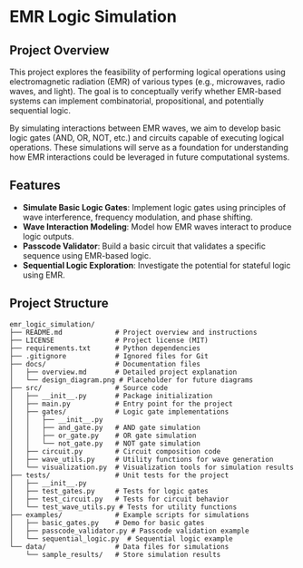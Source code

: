 # EMR Logic Simulation

## Project Overview
This project explores the feasibility of performing logical operations using electromagnetic radiation (EMR) of various types (e.g., microwaves, radio waves, and light). The goal is to conceptually verify whether EMR-based systems can implement combinatorial, propositional, and potentially sequential logic.

By simulating interactions between EMR waves, we aim to develop basic logic gates (AND, OR, NOT, etc.) and circuits capable of executing logical operations. These simulations will serve as a foundation for understanding how EMR interactions could be leveraged in future computational systems.

## Features
- **Simulate Basic Logic Gates**: Implement logic gates using principles of wave interference, frequency modulation, and phase shifting.
- **Wave Interaction Modeling**: Model how EMR waves interact to produce logic outputs.
- **Passcode Validator**: Build a basic circuit that validates a specific sequence using EMR-based logic.
- **Sequential Logic Exploration**: Investigate the potential for stateful logic using EMR.

## Project Structure
```plaintext
emr_logic_simulation/
├── README.md             # Project overview and instructions
├── LICENSE               # Project license (MIT)
├── requirements.txt      # Python dependencies
├── .gitignore            # Ignored files for Git
├── docs/                 # Documentation files
│   ├── overview.md       # Detailed project explanation
│   └── design_diagram.png # Placeholder for future diagrams
├── src/                  # Source code
│   ├── __init__.py       # Package initialization
│   ├── main.py           # Entry point for the project
│   ├── gates/            # Logic gate implementations
│   │   ├── __init__.py
│   │   ├── and_gate.py   # AND gate simulation
│   │   ├── or_gate.py    # OR gate simulation
│   │   └── not_gate.py   # NOT gate simulation
│   ├── circuit.py        # Circuit composition code
│   ├── wave_utils.py     # Utility functions for wave generation
│   └── visualization.py  # Visualization tools for simulation results
├── tests/                # Unit tests for the project
│   ├── __init__.py
│   ├── test_gates.py     # Tests for logic gates
│   ├── test_circuit.py   # Tests for circuit behavior
│   └── test_wave_utils.py # Tests for utility functions
├── examples/             # Example scripts for simulations
│   ├── basic_gates.py    # Demo for basic gates
│   ├── passcode_validator.py # Passcode validation example
│   └── sequential_logic.py  # Sequential logic example
└── data/                 # Data files for simulations
    └── sample_results/   # Store simulation results
